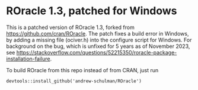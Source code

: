 # ROracle 1.3, patched for Windows

This is a patched version of ROracle 1.3, forked from https://github.com/cran/ROracle. The patch fixes a build error in Windows, by adding a missing file (ociver.h) into the configure script for Windows. For background on the bug, which is unfixed for 5 years as of November 2023, see https://stackoverflow.com/questions/52215350/roracle-package-installation-failure.

To build ROracle from this repo instead of from CRAN, just run

    devtools::install_github('andrew-schulman/ROracle')
